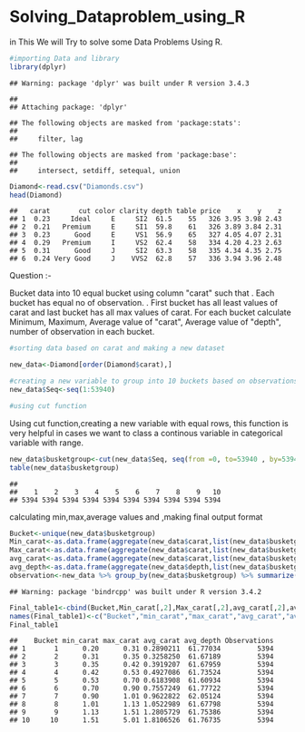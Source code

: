 Solving\_Dataproblem\_using\_R
================

in This We will Try to solve some Data Problems Using R.

``` r
#importing Data and library
library(dplyr)
```

    ## Warning: package 'dplyr' was built under R version 3.4.3

    ## 
    ## Attaching package: 'dplyr'

    ## The following objects are masked from 'package:stats':
    ## 
    ##     filter, lag

    ## The following objects are masked from 'package:base':
    ## 
    ##     intersect, setdiff, setequal, union

``` r
Diamond<-read.csv("Diamonds.csv")
head(Diamond)
```

    ##   carat       cut color clarity depth table price    x    y    z
    ## 1  0.23     Ideal     E     SI2  61.5    55   326 3.95 3.98 2.43
    ## 2  0.21   Premium     E     SI1  59.8    61   326 3.89 3.84 2.31
    ## 3  0.23      Good     E     VS1  56.9    65   327 4.05 4.07 2.31
    ## 4  0.29   Premium     I     VS2  62.4    58   334 4.20 4.23 2.63
    ## 5  0.31      Good     J     SI2  63.3    58   335 4.34 4.35 2.75
    ## 6  0.24 Very Good     J    VVS2  62.8    57   336 3.94 3.96 2.48

Question :-

Bucket data into 10 equal bucket using column "carat" such that . Each bucket has equal no of observation. . First bucket has all least values of carat and last bucket has all max values of carat. For each bucket calculate Minimum, Maximum, Average value of "carat", Average value of "depth", number of observation in each bucket.

``` r
#sorting data based on carat and making a new dataset

new_data<-Diamond[order(Diamond$carat),]

#creating a new variable to group into 10 buckets based on observations
new_data$Seq<-seq(1:53940)

#using cut function
```

Using cut function,creating a new variable with equal rows, this function is very helpful in cases we want to class a continous variable in categorical variable with range.

``` r
new_data$busketgroup<-cut(new_data$Seq, seq(from =0, to=53940 , by=5394),labels=c(1:10))
table(new_data$busketgroup)
```

    ## 
    ##    1    2    3    4    5    6    7    8    9   10 
    ## 5394 5394 5394 5394 5394 5394 5394 5394 5394 5394

calculating min,max,average values and ,making final output format

``` r
Bucket<-unique(new_data$busketgroup)
Min_carat<-as.data.frame(aggregate(new_data$carat,list(new_data$busketgroup),min))
Max_carat<-as.data.frame(aggregate(new_data$carat,list(new_data$busketgroup),max))
avg_carat<-as.data.frame(aggregate(new_data$carat,list(new_data$busketgroup),mean))
avg_depth<-as.data.frame(aggregate(new_data$depth,list(new_data$busketgroup),mean))
observation<-new_data %>% group_by(new_data$busketgroup) %>% summarize(n())
```

    ## Warning: package 'bindrcpp' was built under R version 3.4.2

``` r
Final_table1<-cbind(Bucket,Min_carat[,2],Max_carat[,2],avg_carat[,2],avg_depth[,2],observation[,2])
names(Final_table1)<-c("Bucket","min_carat","max_carat","avg_carat","avg_depth","Observations")
Final_table1
```

    ##    Bucket min_carat max_carat avg_carat avg_depth Observations
    ## 1       1      0.20      0.31 0.2890211  61.77034         5394
    ## 2       2      0.31      0.35 0.3258250  61.67189         5394
    ## 3       3      0.35      0.42 0.3919207  61.67959         5394
    ## 4       4      0.42      0.53 0.4927086  61.73524         5394
    ## 5       5      0.53      0.70 0.6183908  61.60934         5394
    ## 6       6      0.70      0.90 0.7557249  61.77722         5394
    ## 7       7      0.90      1.01 0.9622822  62.05124         5394
    ## 8       8      1.01      1.13 1.0522989  61.67798         5394
    ## 9       9      1.13      1.51 1.2805729  61.75386         5394
    ## 10     10      1.51      5.01 1.8106526  61.76735         5394
